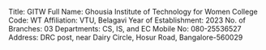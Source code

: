 Title: GITW
Full Name: Ghousia Institute of Technology for Women
College Code: WT
Affiliation: VTU, Belagavi
Year of Establishment: 2023
No. of Branches: 03
Departments: CS, IS, and EC
Mobile No: 080-25536527
Address: DRC post, near Dairy Circle, Hosur Road, Bangalore-560029
